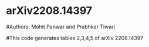 # arXiv2208.14397
#Authors: Mohit Panwar and Prabhkar Tiwari 

#This code generates tables 2,3,4,5 of arXiv 2208.14397

 
